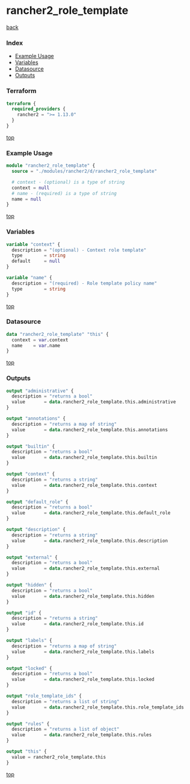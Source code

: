 # rancher2_role_template

[back](../rancher2.md)

### Index

- [Example Usage](#example-usage)
- [Variables](#variables)
- [Datasource](#datasource)
- [Outputs](#outputs)

### Terraform

```terraform
terraform {
  required_providers {
    rancher2 = ">= 1.13.0"
  }
}
```

[top](#index)

### Example Usage

```terraform
module "rancher2_role_template" {
  source = "./modules/rancher2/d/rancher2_role_template"

  # context - (optional) is a type of string
  context = null
  # name - (required) is a type of string
  name = null
}
```

[top](#index)

### Variables

```terraform
variable "context" {
  description = "(optional) - Context role template"
  type        = string
  default     = null
}

variable "name" {
  description = "(required) - Role template policy name"
  type        = string
}
```

[top](#index)

### Datasource

```terraform
data "rancher2_role_template" "this" {
  context = var.context
  name    = var.name
}
```

[top](#index)

### Outputs

```terraform
output "administrative" {
  description = "returns a bool"
  value       = data.rancher2_role_template.this.administrative
}

output "annotations" {
  description = "returns a map of string"
  value       = data.rancher2_role_template.this.annotations
}

output "builtin" {
  description = "returns a bool"
  value       = data.rancher2_role_template.this.builtin
}

output "context" {
  description = "returns a string"
  value       = data.rancher2_role_template.this.context
}

output "default_role" {
  description = "returns a bool"
  value       = data.rancher2_role_template.this.default_role
}

output "description" {
  description = "returns a string"
  value       = data.rancher2_role_template.this.description
}

output "external" {
  description = "returns a bool"
  value       = data.rancher2_role_template.this.external
}

output "hidden" {
  description = "returns a bool"
  value       = data.rancher2_role_template.this.hidden
}

output "id" {
  description = "returns a string"
  value       = data.rancher2_role_template.this.id
}

output "labels" {
  description = "returns a map of string"
  value       = data.rancher2_role_template.this.labels
}

output "locked" {
  description = "returns a bool"
  value       = data.rancher2_role_template.this.locked
}

output "role_template_ids" {
  description = "returns a list of string"
  value       = data.rancher2_role_template.this.role_template_ids
}

output "rules" {
  description = "returns a list of object"
  value       = data.rancher2_role_template.this.rules
}

output "this" {
  value = rancher2_role_template.this
}
```

[top](#index)